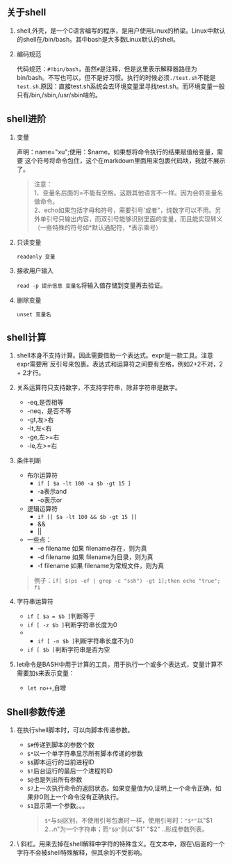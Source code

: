 

## 关于shell
1. shell,外壳，是一个C语言编写的程序，是用户使用Linux的桥梁。Linux中默认的shell在/bin/bash。其中bash是大多数Linux默认的shell。

2. 编码规范

    代码规范：`#!bin/bash`，虽然`#`是注释，但是这里表示解释器路径为bin/bash。不写也可以，但不是好习惯。执行的时候必须`./test.sh`不能是`test.sh`.原因：直接test.sh系统会去环境变量里寻找test.sh。而环境变量一般只有/bin,/sbin,/usr/sbin啥的。



## shell进阶

1. 变量
   
    声明：name="xu";使用：$name。如果想将命令执行的结果赋值给变量，需要`这个符号将命令包住，这个在markdown里面用来包裹代码块，我就不展示了。
	>注意：  
	>1、变量名后面的=不能有空格。这跟其他语言不一样。因为会将变量名做命令。   
	>2、echo如果包括字母和符号，需要引号'或者"，纯数字可以不用。另外单引号只输出内容，而双引号能够识别里面的变量，而且能实现转义（一些特殊的符号如*默认通配符，\*表示乘号）

2. 只读变量

	`readonly 变量 `

3. 接收用户输入

	`read -p 提示信息 变量名`将输入值存储到变量再去验证。

4. 删除变量

	`unset 变量名`

## shell计算

1. shell本身不支持计算。因此需要借助一个表达式。expr是一款工具。注意expr需要用`反引号来包裹。表达式和运算符之间要有空格，例如2+2不对，2 + 2才行。

2. 关系运算符只支持数字，不支持字符串，除非字符串是数字。
	- -eq,是否相等
	- -neq，是否不等
	- -gt,左>右
	- -lt,左<右
	- -ge,左>=右
	- -le,左>=右

3. 条件判断
    - 布尔运算符
        - `if [ $a -lt 100 -a $b -gt 15 ]`
	    - -a表示and
	    - -o表示or
    - 逻辑运算符
      - `if [[ $a -lt 100 && $b -gt 15 ]]`
      - &&
      - ||
    - 一些点：
       - -e filename 如果 filename存在，则为真
       - -d filename 如果 filename为目录，则为真 
       - -f filename 如果 filename为常规文件，则为真

    > 例子：`if[ $(ps -ef | grep -c "ssh") -gt 1];then echo "true"; fi`

4. 字符串运算符
   - `if [ $a = $b ]`判断等于
   - `if [ -z $b ]`判断字符串长度为0
   - - `if [ -n $b ]`判断字符串长度不为0
   - `if [ $b ]`判断字符串是否为空

5. let命令是BASH中用于计算的工具，用于执行一个或多个表达式，变量计算不需要加`$`来表示变量：
   - `let no++`,自增

## Shell参数传递
1. 在执行shell脚本时，可以向脚本传递参数。
   - `$#`传递到脚本的参数个数
   - `$*`以一个单字符串显示所有脚本传递的参数
   - `$$`脚本运行的当前进程ID
   - `$!`后台运行的最后一个进程的ID
   - `$@`也是列出所有参数
   - `$?`上一次执行命令的返回状态。如果变量值为0,证明上一个命令正确，如果非0则上一个命令没有正确执行。
   - `$1`显示第一个参数。。。
      > `$*`与`$@`区别，不使用引号包裹时一样，使用引号时：`"$*"`以"$1 $2 ...$n"为一个字符串；而`"$@"`则以"$1" "$2" ..形成参数列表。
      
      
2.   \  斜杠。用来去掉在shell解释中字符的特殊含义。在文本中，跟在\后面的一个字符不会被shell特殊解释，但其余的不受影响。
